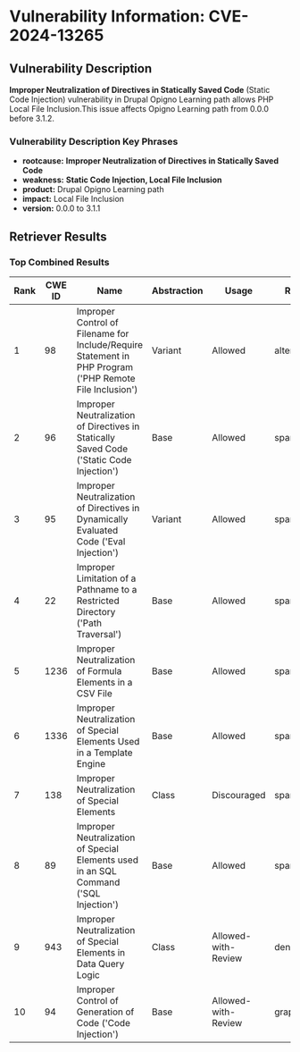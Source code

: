 # Vulnerability Information: CVE-2024-13265

## Vulnerability Description
**Improper Neutralization of Directives in Statically Saved Code** (Static Code Injection) vulnerability in Drupal Opigno Learning path allows PHP Local File Inclusion.This issue affects Opigno Learning path from 0.0.0 before 3.1.2.

### Vulnerability Description Key Phrases
- **rootcause:** **Improper Neutralization of Directives in Statically Saved Code**
- **weakness:** **Static Code Injection, Local File Inclusion**
- **product:** Drupal Opigno Learning path
- **impact:** Local File Inclusion
- **version:** 0.0.0 to 3.1.1

## Retriever Results

### Top Combined Results

| Rank | CWE ID | Name | Abstraction | Usage  | Retrievers | Individual Scores |
|------|--------|------|-------------|-------|------------|-------------------|
| 1 | 98 | Improper Control of Filename for Include/Require Statement in PHP Program ('PHP Remote File Inclusion') | Variant | Allowed | alternate_terms | 1.000 |
| 2 | 96 | Improper Neutralization of Directives in Statically Saved Code ('Static Code Injection') | Base | Allowed | sparse | 0.235 |
| 3 | 95 | Improper Neutralization of Directives in Dynamically Evaluated Code ('Eval Injection') | Variant | Allowed | sparse | 0.201 |
| 4 | 22 | Improper Limitation of a Pathname to a Restricted Directory ('Path Traversal') | Base | Allowed | sparse | 0.191 |
| 5 | 1236 | Improper Neutralization of Formula Elements in a CSV File | Base | Allowed | sparse | 0.179 |
| 6 | 1336 | Improper Neutralization of Special Elements Used in a Template Engine | Base | Allowed | sparse | 0.178 |
| 7 | 138 | Improper Neutralization of Special Elements | Class | Discouraged | sparse | 0.173 |
| 8 | 89 | Improper Neutralization of Special Elements used in an SQL Command ('SQL Injection') | Base | Allowed | sparse | 0.170 |
| 9 | 943 | Improper Neutralization of Special Elements in Data Query Logic | Class | Allowed-with-Review | dense | 0.556 |
| 10 | 94 | Improper Control of Generation of Code ('Code Injection') | Base | Allowed-with-Review | graph | 0.003 |

